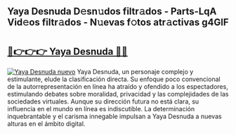 ## Yaya Desnuda D𝚎sn𝚞dos filtr𝚊dos - Parts-LqA Vid𝚎os filtr𝚊dos - N𝚞evas f𝚘tos atr𝚊ctivas g4GlF

# <h2><a href="http://mbbk2d.tromn.icu/?c=Yaya+Desnuda">🔗👉👉👉 Yaya Desnuda 🔗🔗</a></h2>

[![Yaya Desnuda nuevo](https://i.imgur.com/pEAQMta.gif)](http://mbbk2d.tromn.icu/?c=Yaya+Desnuda)
Yaya Desnuda, un personaje complejo y estimulante, elude la clasificación directa. Su enfoque poco convencional de la autorrepresentación en línea ha atraído y ofendido a los espectadores, estimulando debates sobre moralidad, privacidad y las complejidades de las sociedades virtuales. Aunque su dirección futura no está clara, su influencia en el mundo en línea es indiscutible. La determinación inquebrantable y el carisma innegable impulsan a Yaya Desnuda a nuevas alturas en el ámbito digital.
